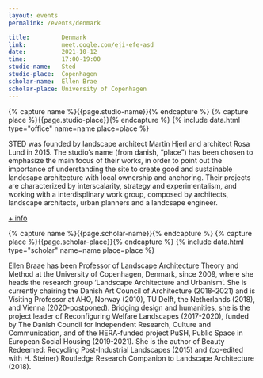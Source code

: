 ```yaml
---
layout: events
permalink: /events/denmark

title:         Denmark
link:          meet.gogle.com/eji-efe-asd
date:          2021-10-12
time:          17:00-19:00
studio-name:   Sted
studio-place:  Copenhagen
scholar-name:  Ellen Brae
scholar-place: University of Copenhagen
---
```


{% capture name %}{{page.studio-name}}{% endcapture %}
{% capture place %}{{page.studio-place}}{% endcapture %}
{% include data.html type="office" name=name place=place %}

STED was founded by landscape architect Martin Hjerl and architect Rosa Lund in 2015. The studio’s name (from danish, “place”) has been chosen to emphasize the main focus of their works, in order to point out the importance of understanding the site to create good and sustainable landcsape architecture with local ownership and anchoring. Their projects are characterized by interscalarity, strategy and experimentalism, and working with a interdisplinary work group, composed by architects, landscape architects, urban planners and a landcsape engineer.

[+ info](https://sted-cph.dk/vi-er/)

{% capture name %}{{page.scholar-name}}{% endcapture %}
{% capture place %}{{page.scholar-place}}{% endcapture %}
{% include data.html type="scholar" name=name place=place %}

Ellen Braae has been Professor of Landscape Architecture Theory and Method at the University of Copenhagen, Denmark, since 2009, where she heads the research group ‘Landscape Architecture and Urbanism’. She is currently chairing the Danish Art Council of Architecture (2018–2021) and is Visiting Professor at AHO, Norway (2010), TU Delft, the Netherlands (2018), and Vienna (2020-postponed). Bridging design and humanities, she is the project leader of Reconfiguring Welfare Landscapes (2017-2020), funded by The Danish Council for Independent Research, Culture and Communication, and of the HERA-funded project PuSH, Public Space in European Social Housing (2019-2021). She is the author of Beauty Redeemed: Recycling Post-Industrial Landscapes (2015) and (co-edited with H. Steiner) Routledge Research Companion to Landscape Architecture (2018).
